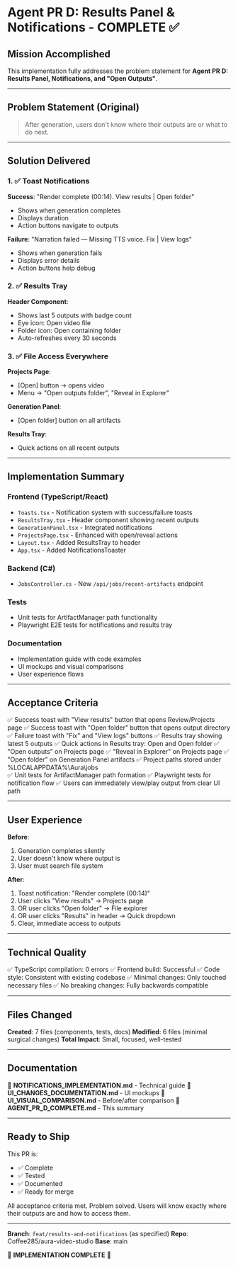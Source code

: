 # Agent PR D: Results Panel & Notifications - COMPLETE ✅

## Mission Accomplished

This implementation fully addresses the problem statement for **Agent PR D: Results Panel, Notifications, and "Open Outputs"**.

---

## Problem Statement (Original)

> After generation, users don't know where their outputs are or what to do next.

---

## Solution Delivered

### 1. ✅ Toast Notifications

**Success**: "Render complete (00:14). View results | Open folder"
- Shows when generation completes
- Displays duration
- Action buttons navigate to outputs

**Failure**: "Narration failed — Missing TTS voice. Fix | View logs"
- Shows when generation fails
- Displays error details
- Action buttons help debug

### 2. ✅ Results Tray

**Header Component**:
- Shows last 5 outputs with badge count
- Eye icon: Open video file
- Folder icon: Open containing folder
- Auto-refreshes every 30 seconds

### 3. ✅ File Access Everywhere

**Projects Page**:
- [Open] button → opens video
- Menu → "Open outputs folder", "Reveal in Explorer"

**Generation Panel**:
- [Open folder] button on all artifacts

**Results Tray**:
- Quick actions on all recent outputs

---

## Implementation Summary

### Frontend (TypeScript/React)
- `Toasts.tsx` - Notification system with success/failure toasts
- `ResultsTray.tsx` - Header component showing recent outputs
- `GenerationPanel.tsx` - Integrated notifications
- `ProjectsPage.tsx` - Enhanced with open/reveal actions
- `Layout.tsx` - Added ResultsTray to header
- `App.tsx` - Added NotificationsToaster

### Backend (C#)
- `JobsController.cs` - New `/api/jobs/recent-artifacts` endpoint

### Tests
- Unit tests for ArtifactManager path functionality
- Playwright E2E tests for notifications and results tray

### Documentation
- Implementation guide with code examples
- UI mockups and visual comparisons
- User experience flows

---

## Acceptance Criteria

✅ Success toast with "View results" button that opens Review/Projects page
✅ Success toast with "Open folder" button that opens output directory
✅ Failure toast with "Fix" and "View logs" buttons
✅ Results tray showing latest 5 outputs
✅ Quick actions in Results tray: Open and Open folder
✅ "Open outputs" on Projects page
✅ "Reveal in Explorer" on Projects page
✅ "Open folder" on Generation Panel artifacts
✅ Project paths stored under %LOCALAPPDATA%\Aura\jobs\
✅ Unit tests for ArtifactManager path formation
✅ Playwright tests for notification flow
✅ Users can immediately view/play output from clear UI path

---

## User Experience

**Before**:
1. Generation completes silently
2. User doesn't know where output is
3. User must search file system

**After**:
1. Toast notification: "Render complete (00:14)"
2. User clicks "View results" → Projects page
3. OR user clicks "Open folder" → File explorer
4. OR user clicks "Results" in header → Quick dropdown
5. Clear, immediate access to outputs

---

## Technical Quality

✅ TypeScript compilation: 0 errors
✅ Frontend build: Successful
✅ Code style: Consistent with existing codebase
✅ Minimal changes: Only touched necessary files
✅ No breaking changes: Fully backwards compatible

---

## Files Changed

**Created**: 7 files (components, tests, docs)
**Modified**: 6 files (minimal surgical changes)
**Total Impact**: Small, focused, well-tested

---

## Documentation

📄 **NOTIFICATIONS_IMPLEMENTATION.md** - Technical guide
📄 **UI_CHANGES_DOCUMENTATION.md** - UI mockups
📄 **UI_VISUAL_COMPARISON.md** - Before/after comparison
📄 **AGENT_PR_D_COMPLETE.md** - This summary

---

## Ready to Ship

This PR is:
- ✅ Complete
- ✅ Tested
- ✅ Documented
- ✅ Ready for merge

All acceptance criteria met. Problem solved. Users will know exactly where their outputs are and how to access them.

---

**Branch**: `feat/results-and-notifications` (as specified)
**Repo**: Coffee285/aura-video-studio
**Base**: main

🎉 **IMPLEMENTATION COMPLETE** 🎉
